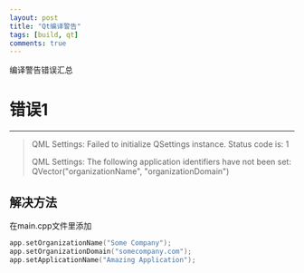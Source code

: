 ```yaml
---
layout: post
title: "Qt编译警告"
tags: [build, qt]
comments: true
---
```


编译警告错误汇总

# 错误1
---
> QML Settings: Failed to initialize QSettings instance. Status code is: 1
>
> QML Settings: The following application identifiers have not been set: QVector("organizationName", "organizationDomain")
## 解决方法
在main.cpp文件里添加
```c++
app.setOrganizationName("Some Company");
app.setOrganizationDomain("somecompany.com");
app.setApplicationName("Amazing Application");
```
